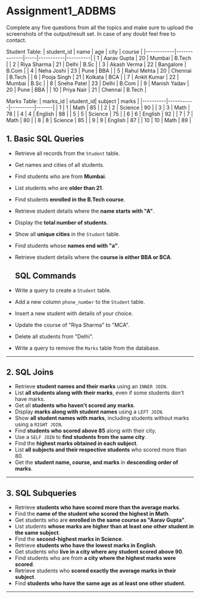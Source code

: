 # Assignment1_ADBMS
Complete any five questions from all the topics and make sure to upload the screenshots of the output/result set.
In case of any doubt feel free to contact.

Student Table:
| student_id | name         | age | city      | course   |
|------------|--------------|-----|-----------|----------|
| 1          | Aarav Gupta  | 20  | Mumbai    | B.Tech   |
| 2          | Riya Sharma  | 21  | Delhi     | B.Sc     |
| 3          | Akash Verma  | 22  | Bangalore | B.Com    |
| 4          | Neha Joshi   | 23  | Pune      | BBA      |
| 5          | Rahul Mehta  | 20  | Chennai   | B.Tech   |
| 6          | Pooja Singh  | 21  | Kolkata   | BCA      |
| 7          | Ankit Kumar  | 22  | Mumbai    | B.Sc     |
| 8          | Sneha Patel  | 23  | Delhi     | B.Com    |
| 9          | Manish Yadav | 20  | Pune      | BBA      |
| 10         | Priya Nair   | 21  | Chennai   | B.Tech   |

Marks Table:
| marks_id | student_id| subject  | marks |
|----------|-----------|----------|-------|
| 1        | 1         | Math     | 85    |
| 2        | 2         | Science  | 90    |
| 3        | 3         | Math     | 78    |
| 4        | 4         | English  | 88    |
| 5        | 5         | Science  | 75    |
| 6        | 6         | English  | 92    |
| 7        | 7         | Math     | 80    |
| 8        | 8         | Science  | 85    |
| 9        | 9         | English  | 87    |
| 10       | 10        | Math     | 89    |



## **1. Basic SQL Queries**  

- Retrieve all records from the `Student` table.  
- Get names and cities of all students.  
- Find students who are from **Mumbai**.  
- List students who are **older than 21**.  
- Find students **enrolled in the B.Tech course**.  
- Retrieve student details where the **name starts with "A"**.  
- Display the **total number of students**.  
- Show all **unique cities** in the `Student` table.  
- Find students whose **names end with "a"**.  
- Retrieve student details where the **course is either BBA or BCA**.

  ## **SQL Commands**

- Write a query to create a `Student` table.
- Add a new column `phone_number` to the `Student` table.
- Insert a new student with details of your choice.
- Update the course of "Riya Sharma" to "MCA".
- Delete all students from "Delhi".
- Write a query to remove the `Marks` table from the database.


---

## **2. SQL Joins**  

- Retrieve **student names and their marks** using an `INNER JOIN`.  
- List **all students along with their marks**, even if some students don't have marks.  
- Get all **students who haven't scored any marks**.  
- Display **marks along with student names** using a `LEFT JOIN`.  
- Show **all student names with marks**, including students without marks using a `RIGHT JOIN`.  
- Find **students who scored above 85** along with their city.  
- Use a `SELF JOIN` to **find students from the same city**.  
- Find the **highest marks obtained in each subject**.  
- List **all subjects and their respective students** who scored more than 80.  
- Get the **student name, course, and marks** in **descending order of marks**.  

---

## **3. SQL Subqueries**  

- Retrieve **students who have scored more than the average marks**.  
- Find the **name of the student who scored the highest in Math**.  
- Get students who are **enrolled in the same course as "Aarav Gupta"**.  
- List students **whose marks are higher than at least one other student in the same subject**.  
- Find the **second-highest marks in Science**.  
- Retrieve **students who have the lowest marks in English**.  
- Get students who **live in a city where any student scored above 90**.  
- Find students who are from **a city where the highest marks were scored**.  
- Retrieve students who **scored exactly the average marks in their subject**.  
- Find **students who have the same age as at least one other student**.  

---
 




